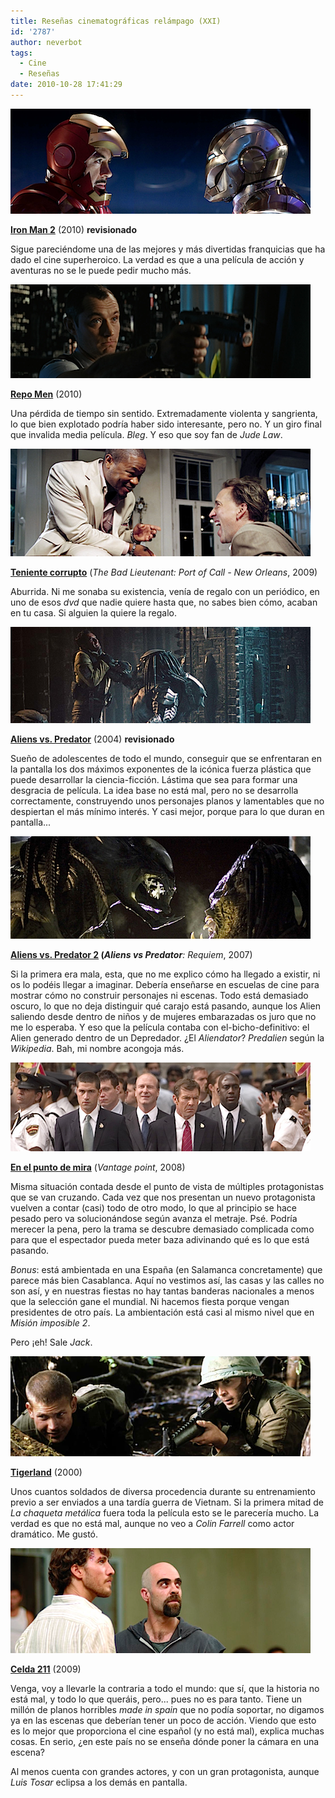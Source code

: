 ```yaml
---
title: Reseñas cinematográficas relámpago (XXI)
id: '2787'
author: neverbot
tags:
  - Cine
  - Reseñas
date: 2010-10-28 17:41:29
---
```


![iron-man-2.png](./resenas-cinematograficas-relampago-xxi/iron-man-2.png)

**[Iron Man 2](http://www.imdb.com/title/tt1228705/)** (2010) **revisionado**  

Sigue pareciéndome una de las mejores y más divertidas franquicias que ha dado el cine superheroico. La verdad es que a una película de acción y aventuras no se le puede pedir mucho más.

![repomen.png](./resenas-cinematograficas-relampago-xxi/repomen.png)

**[Repo Men](http://www.imdb.com/title/tt1053424/)** (2010)

Una pérdida de tiempo sin sentido. Extremadamente violenta y sangrienta, lo que bien explotado podría haber sido interesante, pero no. Y un giro final que invalida media película. _Bleg_. Y eso que soy fan de _Jude Law_.

![bad-lieutenant.png](./resenas-cinematograficas-relampago-xxi/bad-lieutenant.png)

**[Teniente corrupto](http://www.imdb.com/title/tt1095217/)** (_The Bad Lieutenant: Port of Call - New Orleans_, 2009)

Aburrida. Ni me sonaba su existencia, venía de regalo con un periódico, en uno de esos _dvd_ que nadie quiere hasta que, no sabes bien cómo, acaban en tu casa. Si alguien la quiere la regalo.

![aliens-vs-predator.png](./resenas-cinematograficas-relampago-xxi/aliens-vs-predator.png)

**[Aliens vs. Predator](http://www.imdb.com/title/tt0370263/)** (2004) **revisionado**

Sueño de adolescentes de todo el mundo, conseguir que se enfrentaran en la pantalla los dos máximos exponentes de la icónica fuerza plástica que puede desarrollar la ciencia-ficción. Lástima que sea para formar una desgracia de película. La idea base no está mal, pero no se desarrolla correctamente, construyendo unos personajes planos y lamentables que no despiertan el más mínimo interés. Y casi mejor, porque para lo que duran en pantalla...

![alien-vs-predator-requiem.png](./resenas-cinematograficas-relampago-xxi/alien-vs-predator-requiem.png)

**[Aliens vs. Predator 2](http://www.imdb.com/title/tt0758730/) (_Aliens vs Predator_**_: Requiem_, 2007)

Si la primera era mala, esta, que no me explico cómo ha llegado a existir, ni os lo podéis llegar a imaginar. Debería enseñarse en escuelas de cine para mostrar cómo no construir personajes ni escenas. Todo está demasiado oscuro, lo que no deja distinguir qué carajo está pasando, aunque los Alien saliendo desde dentro de niños y de mujeres embarazadas os juro que no me lo esperaba. Y eso que la película contaba con el-bicho-definitivo: el Alien generado dentro de un Depredador. ¿El _Aliendator_? _Predalien_ según la _Wikipedia_. Bah, mi nombre acongoja más.

![vantage-point.png](./resenas-cinematograficas-relampago-xxi/vantage-point.png)  

**[En el punto de mira](http://www.imdb.com/title/tt0443274/)** (_Vantage point_, 2008)

Misma situación contada desde el punto de vista de múltiples protagonistas que se van cruzando. Cada vez que nos presentan un nuevo protagonista vuelven a contar (casi) todo de otro modo, lo que al principio se hace pesado pero va solucionándose según avanza el metraje. Psé. Podría merecer la pena, pero la trama se descubre demasiado complicada como para que el espectador pueda meter baza adivinando qué es lo que está pasando.

_Bonus_: está ambientada en una España (en Salamanca concretamente) que parece más bien Casablanca. Aquí no vestimos así, las casas y las calles no son así, y en nuestras fiestas no hay tantas banderas nacionales a menos que la selección gane el mundial. Ni hacemos fiesta porque vengan presidentes de otro país. La ambientación está casi al mismo nivel que en _Misión imposible 2_.

Pero ¡eh! Sale _Jack_.

![tigerland.png](./resenas-cinematograficas-relampago-xxi/tigerland.png)

**[Tigerland](http://www.imdb.com/title/tt0170691/)** (2000)

Unos cuantos soldados de diversa procedencia durante su entrenamiento previo a ser enviados a una tardía guerra de Vietnam. Si la primera mitad de _La chaqueta metálica_ fuera toda la película esto se le parecería mucho. La verdad es que no está mal, aunque no veo a _Colin Farrell_ como actor dramático. Me gustó.

![celda-211.png](./resenas-cinematograficas-relampago-xxi/celda-211.png)

**[Celda 211](http://www.imdb.com/title/tt1242422/)** (2009)

Venga, voy a llevarle la contraria a todo el mundo: que sí, que la historia no está mal, y todo lo que queráis, pero... pues no es para tanto. Tiene un millón de planos horribles _made in spain_ que no podía soportar, no digamos ya en las escenas que deberían tener un poco de acción. Viendo que esto es lo mejor que proporciona el cine español (y no está mal), explica muchas cosas. En serio, ¿en este país no se enseña dónde poner la cámara en una escena?

Al menos cuenta con grandes actores, y con un gran protagonista, aunque _Luis Tosar_ eclipsa a los demás en pantalla.